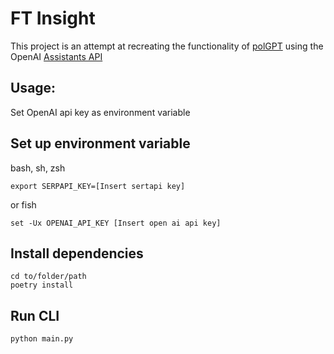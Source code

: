 # FT Insight

This project is an attempt at recreating the functionality of [polGPT](https://github.com/emillykkejensen/polGPT) using the OpenAI [Assistants API](https://platform.openai.com/docs/assistants/overview)

## Usage:
Set OpenAI api key as environment variable

## Set up environment variable
bash, sh, zsh
```
export SERPAPI_KEY=[Insert sertapi key]
```

or fish
```
set -Ux OPENAI_API_KEY [Insert open ai api key]
```

## Install dependencies
```
cd to/folder/path
poetry install
```

## Run CLI
```
python main.py
```
